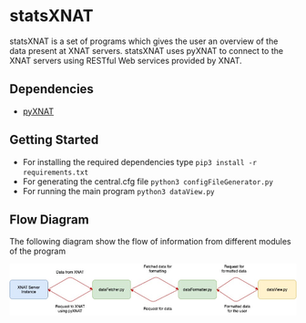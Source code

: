 # statsXNAT

statsXNAT is a set of programs which gives the user an overview of the data present at XNAT servers. statsXNAT uses pyXNAT to connect to the XNAT servers using RESTful Web services provided by XNAT.


## Dependencies

 - [pyXNAT](https://pyxnat.github.io/pyxnat/index.html) 

## Getting Started
- For installing the required dependencies type ```pip3 install -r requirements.txt``` 
- For generating the central.cfg file           ```python3 configFileGenerator.py```      
- For running the main program                  ```python3 dataView.py```               

## Flow Diagram

The following diagram show the flow of information from different modules of the program

![Flow Diagram](https://github.com/Udolf15/statsXNAT/blob/master/images/flowDiagram.jpg)
